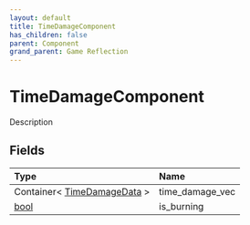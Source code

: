 ```yaml
---
layout: default
title: TimeDamageComponent
has_children: false
parent: Component
grand_parent: Game Reflection
---
```

# TimeDamageComponent
Description 

## Fields

| Type | Name |
|:----------|:--------------|
| Container< [TimeDamageData](/riftbreaker-wiki/docs/game-reflection/classes/time_damage_data/) > | time_damage_vec |
| [bool](/riftbreaker-wiki/docs/game-reflection/components/bool/) | is_burning |

